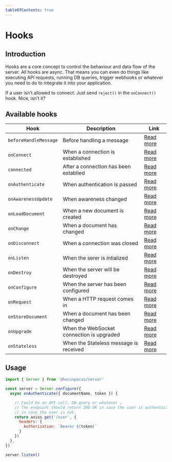 ```yaml
---
tableOfContents: true
---
```


# Hooks

## Introduction
Hooks are a core concept to control the behaviour and data flow of the server. All hooks are async. That means you can even do things like executing API requests, running DB queries, trigger webhooks or whatever you need to do to integrate it into your application.

If a user isn’t allowed to connect: Just send `reject()` in the `onConnect()` hook. Nice, isn’t it?

## Available hooks

| Hook                  | Description                               | Link                                          |
|-----------------------|-------------------------------------------|-----------------------------------------------|
| `beforeHandleMessage` | Before handling a message                 | [Read more](/api/hooks/before-handle-message) |
| `onConnect`           | When a connection is established          | [Read more](/api/hooks/on-connect)            |
| `connected`           | After a connection has been establied     | [Read more](/api/hooks/connected)             |
| `onAuthenticate`      | When authentication is passed             | [Read more](/api/hooks/on-authenticate)       |
| `onAwarenessUpdate`   | When awareness changed                    | [Read more](/api/hooks/on-awareness-update)   |
| `onLoadDocument`      | When a new document is created            | [Read more](/api/hooks/on-load-document)      |
| `onChange`            | When a document has changed               | [Read more](/api/hooks/on-change)             |
| `onDisconnect`        | When a connection was closed              | [Read more](/api/hooks/on-disconnect)         |
| `onListen`            | When the serer is intialized              | [Read more](/api/hooks/on-listen)             |
| `onDestroy`           | When the server will be destroyed         | [Read more](/api/hooks/on-destroy)            |
| `onConfigure`         | When the server has been configured       | [Read more](/api/hooks/on-configure)          |
| `onRequest`           | When a HTTP request comes in              | [Read more](/api/hooks/on-request)            |
| `onStoreDocument`     | When a document has been changed          | [Read more](/api/hooks/on-store-document)     |
| `onUpgrade`           | When the WebSocket connection is upgraded | [Read more](/api/hooks/on-upgrade)            |
| `onStateless`         | When the Stateless message is received    | [Read more](/api/hooks/on-stateless)          |

## Usage

```js
import { Server } from '@hocuspocus/server'

const server = Server.configure({
  async onAuthenticate({ documentName, token }) {

    // Could be an API call, DB query or whatever …
    // The endpoint should return 200 OK in case the user is authenticated, and an http error
    // in case the user is not.
    return axios.get('/user', {
      headers: {
        Authorization: `Bearer ${token}`
      }
    })
  },
})

server.listen()
```
